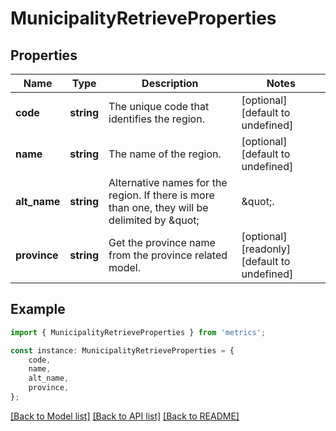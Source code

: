 # MunicipalityRetrieveProperties


## Properties

Name | Type | Description | Notes
------------ | ------------- | ------------- | -------------
**code** | **string** | The unique code that identifies the region. | [optional] [default to undefined]
**name** | **string** | The name of the region. | [optional] [default to undefined]
**alt_name** | **string** | Alternative names for the region. If there is more than one, they will be delimited by \&quot;|\&quot;. | [optional] [default to undefined]
**province** | **string** | Get the province name from the province related model. | [optional] [readonly] [default to undefined]

## Example

```typescript
import { MunicipalityRetrieveProperties } from 'metrics';

const instance: MunicipalityRetrieveProperties = {
    code,
    name,
    alt_name,
    province,
};
```

[[Back to Model list]](../README.md#documentation-for-models) [[Back to API list]](../README.md#documentation-for-api-endpoints) [[Back to README]](../README.md)
